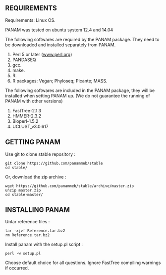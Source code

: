 REQUIREMENTS
----------------------------------------------------------------------------------------------
Requirements: Linux OS. 

PANAM was tested on ubuntu system 12.4 and 14.04

The following softwares are required by the PANAM package. They need to be downloaded and installed separately from PANAM. 
1. Perl 5 or later (www.perl.org) 
2. PANDASEQ 
3. gcc. 
4. make. 
5. R. 
6. R packages: Vegan; Phyloseq; Picante; MASS.

The following softwares are included in the PANAM package, they will be installed when setting PANAM up. (We do not guarantee the running of PANAM with other versions) 
1. FastTree-2.1.3 
2. HMMER-2.3.2 
3. Bioperl-1.5.2
4. UCLUST_v3.0.617

GETTING PANAM
----------------------------------------------------------------------------------------------

Use git to clone stable repository :

	git clone https://github.com/panammeb/stable
	cd stable/

Or, download the zip archive :

	wget https://github.com/panammeb/stable/archive/master.zip
	unzip master.zip
	cd stable-master/

INSTALLING PANAM 
----------------------------------------------------------------------------------------------

Untar reference files :

	tar -xjvf Reference.tar.bz2
	rm Reference.tar.bz2

Install panam with the setup.pl script :

	perl -w setup.pl

Choose default choice for all questions.
Ignore FastTree compiling warnings if occurred.




